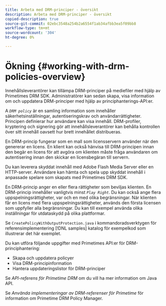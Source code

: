 ```yaml
---
title: Arbeta med DRM-principer - översikt
description: Arbeta med DRM-principer - översikt
copied-description: true
source-git-commit: 02ebc3548a254b2a6554f1ab34afbb3ea5f09bb8
workflow-type: tm+mt
source-wordcount: '304'
ht-degree: 0%

---
```


# Ökning {#working-with-drm-policies-overview}

Innehållsleverantörer kan tillämpa DRM-principer på mediefiler med hjälp av Primetimes DRM SDK. Administratörer kan sedan skapa, visa information om och uppdatera DRM-principer med hjälp av principhanterings-API:er.

A *`DRM policy`* är en samling information som innehåller säkerhetsinställningar, autentiseringskrav och användarrättigheter. Principen definierar hur användare kan visa innehåll. DRM-profiler, kryptering och signering gör att innehållsleverantörer kan behålla kontrollen över sitt innehåll oavsett hur brett innehållet distribueras.

En DRM-princip fungerar som en mall som licensservern använder när den genererar en licens. En klient kan också hänvisa till DRM-principen innan den begär en licens för att avgöra om klienten måste fråga användaren om autentisering innan den skickar en licensbegäran till servern.

Du kan leverera skyddat innehåll med Adobe Flash Media Server eller en HTTP-server. Användare kan hämta och spela upp skyddat innehåll i anpassade spelare som skapats med Primetimes DRM SDK.

En DRM-princip anger en eller flera rättigheter som beviljas klienten. En DRM-princip innehåller vanligtvis minst *`Play Right`*. Du kan också ange flera uppspelningsrättigheter, var och en med olika begränsningar. När klienten får en licens med flera uppspelningsrättigheter, används den första licensen som uppfyller alla begränsningar. Du kan till exempel använda olika inställningar för utdataskydd på olika plattformar.

Se `CreatePolicyWithOutputProtection.java` i kommandoradsverktygen för referensimplementering [!DNL samples] katalog för exempelkod som illustrerar det här exemplet.

Du kan utföra följande uppgifter med Primetimes API:er för DRM-principhantering:

* Skapa och uppdatera policyer
* Visa DRM-principinformation
* Hantera uppdateringslistor för DRM-principer

Se *API-referens för Primetime DRM* om du vill ha mer information om Java API.

Se *Använda implementeringar av DRM-referenser för Primetime* för information om Primetime DRM Policy Manager.
